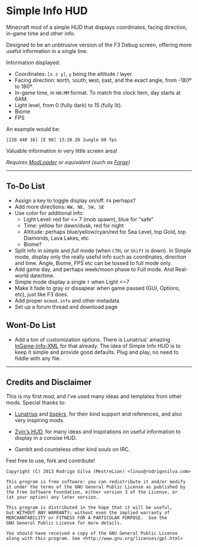 Simple Info HUD
===============

Minecraft mod of a simple HUD that displays coordinates, facing direction, in-game time and other info.

Designed to be an unbtrusive version of the F3 Debug screen, offering more useful information in a single line.

Information displayed:

- Coordinates: `[x z y]`, `y` being the altitude / layer.
- Facing direction: `N`orth, `S`outh, `W`est, `E`ast, and the exact angle, from -180º to 180º.
- In-game time, in `HH:MM` format. To match the clock item, day starts at 6AM.
- Light level, from 0 (fully dark) to 15 (fully lit).
- Biome
- FPS

An example would be:

`[220 440 16] [E 90] 13:20 20 Jungle 60 fps`

Valuable information in very little screen area!

*Requires [ModLoader](http://www.minecraftforum.net/topic/75440-) or equivalent (such as [Forge](http://files.minecraftforge.net))*

* * *

To-Do List
-----------

- Assign a key to toggle display on/off. `F4` perhaps?
- Add more directions: `NW, NE, SW, SE`
- Use color for additional info:
	- Light Level: red for <= 7 (mob spawn), blue for "safe"
	- Time: yellow for dawn/dusk, red for night
	- Altitude: perhaps blue/yellow/cyan/red for Sea Level, top Gold, top Diamonds, Lava Lakes, etc
	- Biome?
- Split info in *simple* and *full* mode (when `CTRL` or `Shift` is down). In Simple mode, display only the really useful info such as coordinates, direction and time. Angle, Biome, FPS etc can be tossed to full mode only.
- Add game day, and perhaps week/moon phase to Full mode. And Real-world date/time.
- Simple mode display a single **`!`** when Light <=7
- Make it fade to gray or dissapear when game paused (GUI, Options, etc), just like F3 does.
- Add proper `mcmod.info` and other metadata
- Set up a forum thread and download page


Wont-Do List
------------

- Add a ton of customization options. There is Lunatrius' amazing [InGame-Info-XML](https://github.com/Lunatrius/InGame-Info-XML) for that already. The idea of Simple Info HUD is to keep it simple and provide good defaults. Plug and play, no need to fiddle with any file.

* * *

Credits and Disclaimer
----------------------

This is my first mod, and I've used many ideas and templates from other mods. Special thanks to:

- [Lunatrius](https://github.com/Lunatrius) and [bspkrs](https://github.com/bspkrs), for their kind support and references, and also very inspiring mods.

- [Zyin's HUD](http://minecraft.curseforge.com/mc-mods/zyins-hud), for many ideas and inspirations on useful information to display in a consise HUD.

- Gambit and counteless other kind souls on IRC.

Feel free to use, fork and contribute!

    Copyright (C) 2013 Rodrigo Silva (MestreLion) <linux@rodrigosilva.com>

    This program is free software: you can redistribute it and/or modify
    it under the terms of the GNU General Public License as published by
    the Free Software Foundation, either version 3 of the License, or
    (at your option) any later version.

    This program is distributed in the hope that it will be useful,
    but WITHOUT ANY WARRANTY; without even the implied warranty of
    MERCHANTABILITY or FITNESS FOR A PARTICULAR PURPOSE.  See the
    GNU General Public License for more details.

    You should have received a copy of the GNU General Public License
    along with this program. See <http://www.gnu.org/licenses/gpl.html>